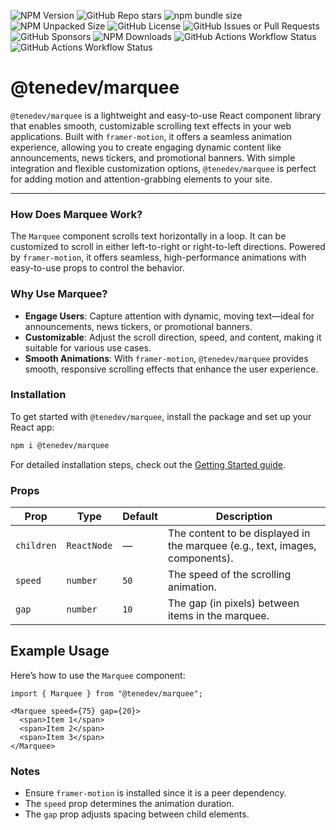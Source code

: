 ![NPM Version](https://img.shields.io/npm/v/%40tene%2Fmarquee)
![GitHub Repo stars](https://img.shields.io/github/stars/TenEplaysOfficial/marquee)
![npm bundle size](https://img.shields.io/bundlephobia/min/%40tene%2Fmarquee)
![NPM Unpacked Size](https://img.shields.io/npm/unpacked-size/%40tene%2Fmarquee)
![GitHub License](https://img.shields.io/github/license/TenEplaysOfficial/marquee)
![GitHub Issues or Pull Requests](https://img.shields.io/github/issues/TenEplaysOffical/marquee)
![GitHub Sponsors](https://img.shields.io/github/sponsors/TenEplaysOfficial)
![NPM Downloads](https://img.shields.io/npm/dm/%40tene%2Fmarquee)
![GitHub Actions Workflow Status](https://img.shields.io/github/actions/workflow/status/TenEplaysOfficial/marquee/deploy)
![GitHub Actions Workflow Status](https://img.shields.io/github/actions/workflow/status/TenEplaysOfficial/marquee/publish)



# @tenedev/marquee

`@tenedev/marquee` is a lightweight and easy-to-use React component library that enables smooth, customizable scrolling text effects in your web applications. Built with `framer-motion`, it offers a seamless animation experience, allowing you to create engaging dynamic content like announcements, news tickers, and promotional banners. With simple integration and flexible customization options, `@tenedev/marquee` is perfect for adding motion and attention-grabbing elements to your site.

---

### How Does Marquee Work?
The `Marquee` component scrolls text horizontally in a loop. It can be customized to scroll in either left-to-right or right-to-left directions. Powered by `framer-motion`, it offers seamless, high-performance animations with easy-to-use props to control the behavior.

### Why Use Marquee?

- **Engage Users**: Capture attention with dynamic, moving text—ideal for announcements, news tickers, or promotional banners.
- **Customizable**: Adjust the scroll direction, speed, and content, making it suitable for various use cases.
- **Smooth Animations**: With `framer-motion`, `@tenedev/marquee` provides smooth, responsive scrolling effects that enhance the user experience.

### Installation

To get started with `@tenedev/marquee`, install the package and set up your React app:

```bash
npm i @tenedev/marquee
```

For detailed installation steps, check out the [Getting Started guide](/getting-started).


### Props

| Prop       | Type        | Default | Description                                                                  |
| ---------- | ----------- | ------- | ---------------------------------------------------------------------------- |
| `children` | `ReactNode` | —       | The content to be displayed in the marquee (e.g., text, images, components). |
| `speed`    | `number`    | `50`    | The speed of the scrolling animation.                                        |
| `gap`      | `number`    | `10`    | The gap (in pixels) between items in the marquee.                            |



## Example Usage

Here’s how to use the `Marquee` component:

```tsx
import { Marquee } from "@tenedev/marquee";

<Marquee speed={75} gap={20}>
  <span>Item 1</span>
  <span>Item 2</span>
  <span>Item 3</span>
</Marquee>
```

### Notes

- Ensure `framer-motion` is installed since it is a peer dependency.
- The `speed` prop determines the animation duration.
- The `gap` prop adjusts spacing between child elements.


